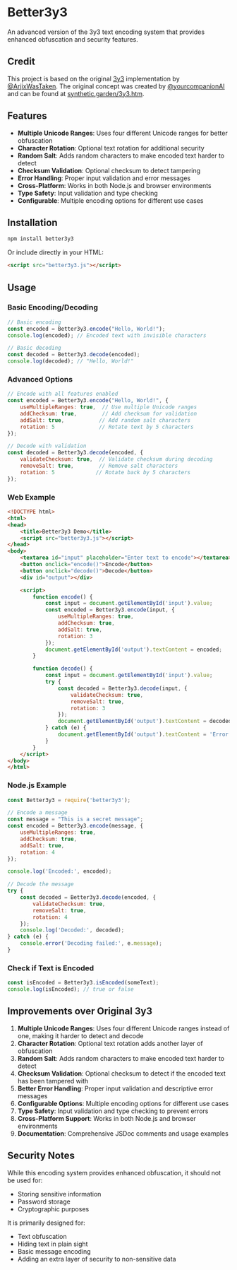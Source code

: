 # Better3y3

An advanced version of the 3y3 text encoding system that provides enhanced obfuscation and security features.

## Credit

This project is based on the original [3y3](https://github.com/ArjixWasTaken/3y3) implementation by [@ArjixWasTaken](https://github.com/ArjixWasTaken). The original concept was created by [@yourcompanionAI](https://github.com/yourcompanionAI) and can be found at [synthetic.garden/3y3.htm](https://synthetic.garden/3y3.htm).

## Features

- **Multiple Unicode Ranges**: Uses four different Unicode ranges for better obfuscation
- **Character Rotation**: Optional text rotation for additional security
- **Random Salt**: Adds random characters to make encoded text harder to detect
- **Checksum Validation**: Optional checksum to detect tampering
- **Error Handling**: Proper input validation and error messages
- **Cross-Platform**: Works in both Node.js and browser environments
- **Type Safety**: Input validation and type checking
- **Configurable**: Multiple encoding options for different use cases

## Installation

```bash
npm install better3y3
```

Or include directly in your HTML:

```html
<script src="better3y3.js"></script>
```

## Usage

### Basic Encoding/Decoding

```javascript
// Basic encoding
const encoded = Better3y3.encode("Hello, World!");
console.log(encoded); // Encoded text with invisible characters

// Basic decoding
const decoded = Better3y3.decode(encoded);
console.log(decoded); // "Hello, World!"
```

### Advanced Options

```javascript
// Encode with all features enabled
const encoded = Better3y3.encode("Hello, World!", {
    useMultipleRanges: true,  // Use multiple Unicode ranges
    addChecksum: true,        // Add checksum for validation
    addSalt: true,           // Add random salt characters
    rotation: 5              // Rotate text by 5 characters
});

// Decode with validation
const decoded = Better3y3.decode(encoded, {
    validateChecksum: true,  // Validate checksum during decoding
    removeSalt: true,        // Remove salt characters
    rotation: 5             // Rotate back by 5 characters
});
```

### Web Example

```html
<!DOCTYPE html>
<html>
<head>
    <title>Better3y3 Demo</title>
    <script src="better3y3.js"></script>
</head>
<body>
    <textarea id="input" placeholder="Enter text to encode"></textarea>
    <button onclick="encode()">Encode</button>
    <button onclick="decode()">Decode</button>
    <div id="output"></div>

    <script>
        function encode() {
            const input = document.getElementById('input').value;
            const encoded = Better3y3.encode(input, {
                useMultipleRanges: true,
                addChecksum: true,
                addSalt: true,
                rotation: 3
            });
            document.getElementById('output').textContent = encoded;
        }

        function decode() {
            const input = document.getElementById('input').value;
            try {
                const decoded = Better3y3.decode(input, {
                    validateChecksum: true,
                    removeSalt: true,
                    rotation: 3
                });
                document.getElementById('output').textContent = decoded;
            } catch (e) {
                document.getElementById('output').textContent = 'Error: ' + e.message;
            }
        }
    </script>
</body>
</html>
```

### Node.js Example

```javascript
const Better3y3 = require('better3y3');

// Encode a message
const message = "This is a secret message";
const encoded = Better3y3.encode(message, {
    useMultipleRanges: true,
    addChecksum: true,
    addSalt: true,
    rotation: 4
});

console.log('Encoded:', encoded);

// Decode the message
try {
    const decoded = Better3y3.decode(encoded, {
        validateChecksum: true,
        removeSalt: true,
        rotation: 4
    });
    console.log('Decoded:', decoded);
} catch (e) {
    console.error('Decoding failed:', e.message);
}
```

### Check if Text is Encoded

```javascript
const isEncoded = Better3y3.isEncoded(someText);
console.log(isEncoded); // true or false
```

## Improvements over Original 3y3

1. **Multiple Unicode Ranges**: Uses four different Unicode ranges instead of one, making it harder to detect and decode
2. **Character Rotation**: Optional text rotation adds another layer of obfuscation
3. **Random Salt**: Adds random characters to make encoded text harder to detect
4. **Checksum Validation**: Optional checksum to detect if the encoded text has been tampered with
5. **Better Error Handling**: Proper input validation and descriptive error messages
6. **Configurable Options**: Multiple encoding options for different use cases
7. **Type Safety**: Input validation and type checking to prevent errors
8. **Cross-Platform Support**: Works in both Node.js and browser environments
9. **Documentation**: Comprehensive JSDoc comments and usage examples

## Security Notes

While this encoding system provides enhanced obfuscation, it should not be used for:
- Storing sensitive information
- Password storage
- Cryptographic purposes

It is primarily designed for:
- Text obfuscation
- Hiding text in plain sight
- Basic message encoding
- Adding an extra layer of security to non-sensitive data

